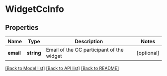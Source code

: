 # WidgetCcInfo

## Properties
Name | Type | Description | Notes
------------ | ------------- | ------------- | -------------
**email** | **string** | Email of the CC participant of the widget | [optional] 

[[Back to Model list]](../README.md#documentation-for-models) [[Back to API list]](../README.md#documentation-for-api-endpoints) [[Back to README]](../README.md)


